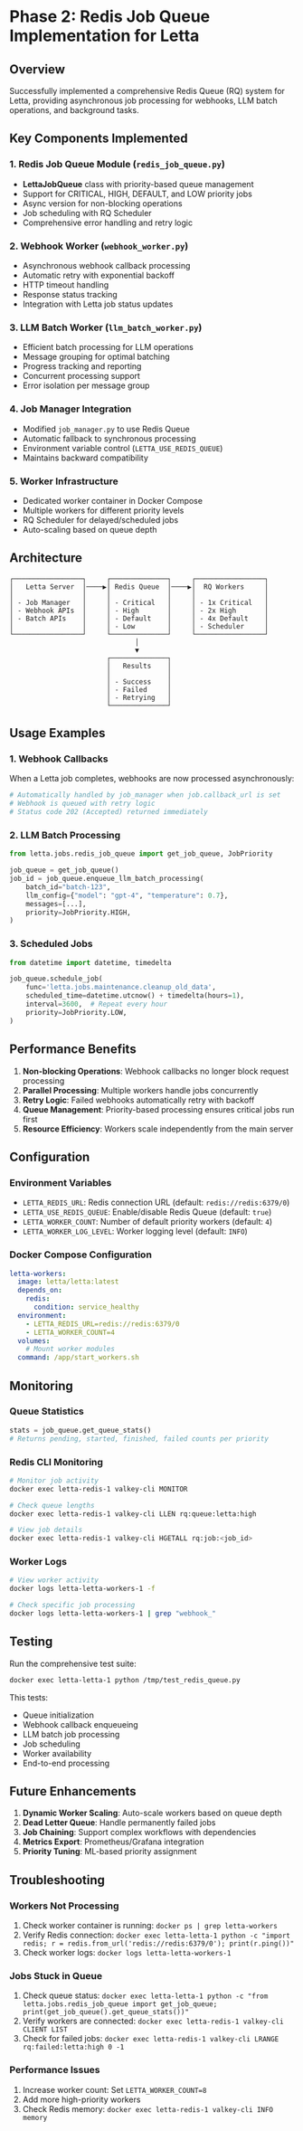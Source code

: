 # Phase 2: Redis Job Queue Implementation for Letta

## Overview
Successfully implemented a comprehensive Redis Queue (RQ) system for Letta, providing asynchronous job processing for webhooks, LLM batch operations, and background tasks.

## Key Components Implemented

### 1. **Redis Job Queue Module** (`redis_job_queue.py`)
- **LettaJobQueue** class with priority-based queue management
- Support for CRITICAL, HIGH, DEFAULT, and LOW priority jobs
- Async version for non-blocking operations
- Job scheduling with RQ Scheduler
- Comprehensive error handling and retry logic

### 2. **Webhook Worker** (`webhook_worker.py`)
- Asynchronous webhook callback processing
- Automatic retry with exponential backoff
- HTTP timeout handling
- Response status tracking
- Integration with Letta job status updates

### 3. **LLM Batch Worker** (`llm_batch_worker.py`)
- Efficient batch processing for LLM operations
- Message grouping for optimal batching
- Progress tracking and reporting
- Concurrent processing support
- Error isolation per message group

### 4. **Job Manager Integration**
- Modified `job_manager.py` to use Redis Queue
- Automatic fallback to synchronous processing
- Environment variable control (`LETTA_USE_REDIS_QUEUE`)
- Maintains backward compatibility

### 5. **Worker Infrastructure**
- Dedicated worker container in Docker Compose
- Multiple workers for different priority levels
- RQ Scheduler for delayed/scheduled jobs
- Auto-scaling based on queue depth

## Architecture

```
┌─────────────────┐     ┌──────────────┐     ┌─────────────────┐
│   Letta Server  │────▶│ Redis Queue  │────▶│  RQ Workers     │
│                 │     │              │     │                 │
│ - Job Manager   │     │ - Critical   │     │ - 1x Critical   │
│ - Webhook APIs  │     │ - High       │     │ - 2x High       │
│ - Batch APIs    │     │ - Default    │     │ - 4x Default    │
│                 │     │ - Low        │     │ - Scheduler     │
└─────────────────┘     └──────────────┘     └─────────────────┘
                               │
                               ▼
                        ┌──────────────┐
                        │   Results    │
                        │              │
                        │ - Success    │
                        │ - Failed     │
                        │ - Retrying   │
                        └──────────────┘
```

## Usage Examples

### 1. Webhook Callbacks
When a Letta job completes, webhooks are now processed asynchronously:
```python
# Automatically handled by job_manager when job.callback_url is set
# Webhook is queued with retry logic
# Status code 202 (Accepted) returned immediately
```

### 2. LLM Batch Processing
```python
from letta.jobs.redis_job_queue import get_job_queue, JobPriority

job_queue = get_job_queue()
job_id = job_queue.enqueue_llm_batch_processing(
    batch_id="batch-123",
    llm_config={"model": "gpt-4", "temperature": 0.7},
    messages=[...],
    priority=JobPriority.HIGH,
)
```

### 3. Scheduled Jobs
```python
from datetime import datetime, timedelta

job_queue.schedule_job(
    func='letta.jobs.maintenance.cleanup_old_data',
    scheduled_time=datetime.utcnow() + timedelta(hours=1),
    interval=3600,  # Repeat every hour
    priority=JobPriority.LOW,
)
```

## Performance Benefits

1. **Non-blocking Operations**: Webhook callbacks no longer block request processing
2. **Parallel Processing**: Multiple workers handle jobs concurrently
3. **Retry Logic**: Failed webhooks automatically retry with backoff
4. **Queue Management**: Priority-based processing ensures critical jobs run first
5. **Resource Efficiency**: Workers scale independently from the main server

## Configuration

### Environment Variables
- `LETTA_REDIS_URL`: Redis connection URL (default: `redis://redis:6379/0`)
- `LETTA_USE_REDIS_QUEUE`: Enable/disable Redis Queue (default: `true`)
- `LETTA_WORKER_COUNT`: Number of default priority workers (default: `4`)
- `LETTA_WORKER_LOG_LEVEL`: Worker logging level (default: `INFO`)

### Docker Compose Configuration
```yaml
letta-workers:
  image: letta/letta:latest
  depends_on:
    redis:
      condition: service_healthy
  environment:
    - LETTA_REDIS_URL=redis://redis:6379/0
    - LETTA_WORKER_COUNT=4
  volumes:
    # Mount worker modules
  command: /app/start_workers.sh
```

## Monitoring

### Queue Statistics
```python
stats = job_queue.get_queue_stats()
# Returns pending, started, finished, failed counts per priority
```

### Redis CLI Monitoring
```bash
# Monitor job activity
docker exec letta-redis-1 valkey-cli MONITOR

# Check queue lengths
docker exec letta-redis-1 valkey-cli LLEN rq:queue:letta:high

# View job details
docker exec letta-redis-1 valkey-cli HGETALL rq:job:<job_id>
```

### Worker Logs
```bash
# View worker activity
docker logs letta-letta-workers-1 -f

# Check specific job processing
docker logs letta-letta-workers-1 | grep "webhook_"
```

## Testing

Run the comprehensive test suite:
```bash
docker exec letta-letta-1 python /tmp/test_redis_queue.py
```

This tests:
- Queue initialization
- Webhook callback enqueueing
- LLM batch job processing
- Job scheduling
- Worker availability
- End-to-end processing

## Future Enhancements

1. **Dynamic Worker Scaling**: Auto-scale workers based on queue depth
2. **Dead Letter Queue**: Handle permanently failed jobs
3. **Job Chaining**: Support complex workflows with dependencies
4. **Metrics Export**: Prometheus/Grafana integration
5. **Priority Tuning**: ML-based priority assignment

## Troubleshooting

### Workers Not Processing
1. Check worker container is running: `docker ps | grep letta-workers`
2. Verify Redis connection: `docker exec letta-letta-1 python -c "import redis; r = redis.from_url('redis://redis:6379/0'); print(r.ping())"`
3. Check worker logs: `docker logs letta-letta-workers-1`

### Jobs Stuck in Queue
1. Check queue status: `docker exec letta-letta-1 python -c "from letta.jobs.redis_job_queue import get_job_queue; print(get_job_queue().get_queue_stats())"`
2. Verify workers are connected: `docker exec letta-redis-1 valkey-cli CLIENT LIST`
3. Check for failed jobs: `docker exec letta-redis-1 valkey-cli LRANGE rq:failed:letta:high 0 -1`

### Performance Issues
1. Increase worker count: Set `LETTA_WORKER_COUNT=8`
2. Add more high-priority workers
3. Check Redis memory: `docker exec letta-redis-1 valkey-cli INFO memory`